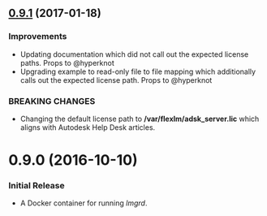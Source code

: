 <a name="0.9.1"></a>
## [0.9.1](https://github.com/haysclark/adlmflexnetserver/compare/v0.9.0...v0.9.1) (2017-01-18)

### Improvements
- Updating documentation which did not call out the expected license paths. Props to @hyperknot
- Upgrading example to read-only file to file mapping which additionally calls out the expected license path. Props to @hyperknot

### BREAKING CHANGES
- Changing the default license path to __/var/flexlm/adsk_server.lic__ which aligns with Autodesk Help Desk articles.

<a name="0.9.0"></a>
# 0.9.0 (2016-10-10)

### Initial Release
- A Docker container for running _lmgrd_.
